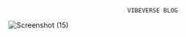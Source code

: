                                      VIBEVERSE BLOG
![Screenshot (15)](https://github.com/user-attachments/assets/7c98f8c6-8cef-4294-becd-2c5e664bd09d)
